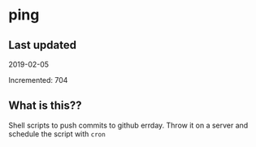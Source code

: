 # ping

## Last updated
2019-02-05

Incremented: 704

## What is this??
Shell scripts to push commits to github errday. Throw it on a server and schedule the script with `cron`
